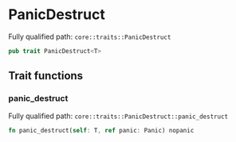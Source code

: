 # PanicDestruct

Fully qualified path: `core::traits::PanicDestruct`

```rust
pub trait PanicDestruct<T>
```

## Trait functions

### panic_destruct

Fully qualified path: `core::traits::PanicDestruct::panic_destruct`

```rust
fn panic_destruct(self: T, ref panic: Panic) nopanic
```



